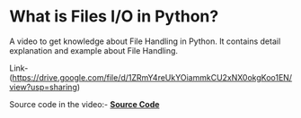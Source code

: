 # What is Files I/O in Python?

A video to get knowledge about File Handling in Python.
It contains detail explanation and example about File Handling.

Link-(https://drive.google.com/file/d/1ZRmY4reUkYOiammkCU2xNX0okgKoo1EN/view?usp=sharing)

Source code in the video:-
[**Source Code**](SourceCode.ipynb)




